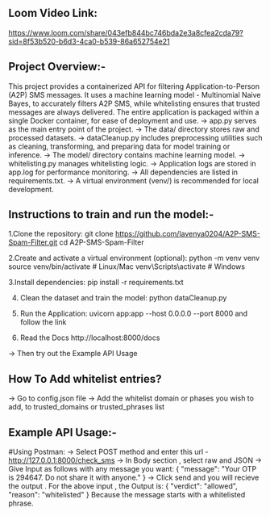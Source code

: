 ## Loom Video Link:
https://www.loom.com/share/043efb844bc746bda2e3a8cfea2cda79?sid=8f53b520-b6d3-4ca0-b539-86a652754e21

## Project Overview:-
This project provides a containerized API for filtering Application-to-Person (A2P) SMS messages. 
It uses a machine learning model - Multinomial Naive Bayes,  to accurately filters A2P SMS, while whitelisting ensures that trusted messages are always delivered. 
The entire application is packaged within a single Docker container, for ease of deployment and use.
-> app.py serves as the main entry point of the project.
-> The data/ directory stores raw and processed datasets.
-> dataCleanup.py includes preprocessing utilities such as cleaning, transforming, and preparing data for model training or inference.
-> The model/ directory contains machine learning model.
-> whitelisting.py manages whitelisting logic.
-> Application logs are stored in app.log for performance monitoring.
-> All dependencies are listed in requirements.txt.
-> A virtual environment (venv/) is recommended for local development.

## Instructions to train and run the model:-
1.Clone the repository:
git clone https://github.com/lavenya0204/A2P-SMS-Spam-Filter.git
cd A2P-SMS-Spam-Filter

2.Create and activate a virtual environment (optional):
python -m venv venv
source venv/bin/activate  # Linux/Mac
venv\Scripts\activate     # Windows

3.Install dependencies:
pip install -r requirements.txt

4. Clean the dataset and train the model:
python dataCleanup.py

5. Run the Application:
uvicorn app:app --host 0.0.0.0 --port 8000
and follow the link
6. Read the Docs
http://localhost:8000/docs

-> Then try out the Example API Usage


## How To Add whitelist entries?
-> Go to config.json file 
-> Add the whitelist domain or phases you wish to add, to trusted_domains or trusted_phrases list

## Example API Usage:-
#Using Postman:
-> Select POST method and enter this url - http://127.0.0.1:8000/check_sms
-> In Body section , select raw and JSON
-> Give Input as follows with any message you want:
{
    "message": "Your OTP is 294647. Do not share it with anyone."
}
-> Click send and you will recieve the output . For the above input , the Output is:
{
    "verdict": "allowed",
    "reason": "whitelisted"
}
Because the message starts with a whitelisted phrase.
